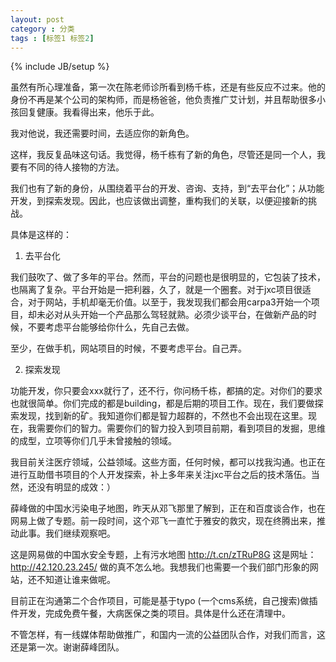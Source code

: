 ```yaml
---
layout: post
category : 分类
tags : [标签1 标签2]
---
```

{% include JB/setup %}

虽然有所心理准备，第一次在陈老师诊所看到杨千栋，还是有些反应不过来。他的身份不再是某个公司的架构师，而是杨爸爸，他负责推广艾计划，并且帮助很多小孩回复健康。我看得出来，他乐于此。

我对他说，我还需要时间，去适应你的新角色。

这样，我反复品味这句话。我觉得，杨千栋有了新的角色，尽管还是同一个人，我要有不同的待人接物的方法。

我们也有了新的身份，从围绕着平台的开发、咨询、支持，到“去平台化”；从功能开发，到探索发现。因此，也应该做出调整，重构我们的关联，以便迎接新的挑战。

具体是这样的：

1. 去平台化

我们鼓吹了、做了多年的平台。然而，平台的问题也是很明显的，它包装了技术，也隔离了复杂。平台开始是一把利器，久了，就是一个圈套。对于jxc项目很适合，对于网站，手机却毫无价值。以至于，我发现我们都会用carpa3开始一个项目，却未必对从头开始一个产品那么驾轻就熟。必须少谈平台，在做新产品的时候，不要考虑平台能够给你什么，先自己去做。

至少，在做手机，网站项目的时候，不要考虑平台。自己弄。

2. 探索发现

功能开发，你只要会xxx就行了，还不行，你问杨千栋，都搞的定。对你们的要求也就很简单。你们完成的都是building，都是后期的项目工作。现在，我们要做探索发现，找到新的矿。我知道你们都是智力超群的，不然也不会出现在这里。现在，我需要你们的智力。需要你们的智力投入到项目前期，看到项目的发掘，思维的成型，立项等你们几乎未曾接触的领域。

我目前关注医疗领域，公益领域。这些方面，任何时候，都可以找我沟通。也正在进行互助借书项目的个人开发探索，补上多年来关注jxc平台之后的技术落伍。当然，还没有明显的成效：）

薛峰做的中国水污染电子地图，昨天从邓飞那里了解到，正在和百度谈合作，也在网易上做了专题。前一段时间，这个邓飞一直忙于雅安的救灾，现在终腾出来，推动此事。我们继续观察吧。

这是网易做的中国水安全专题，上有污水地图 http://t.cn/zTRuP8G
这是网址：http://42.120.23.245/
做的真不怎么地。我想我们也需要一个我们部门形象的网站，还不知道让谁来做呢。

目前正在沟通第二个合作项目，可能是基于typo (一个cms系统，自己搜索)做插件开发，完成免费午餐，大病医保之类的项目。具体是什么还在清理中。

不管怎样，有一线媒体帮助做推广，和国内一流的公益团队合作，对我们而言，这还是第一次。谢谢薛峰团队。
